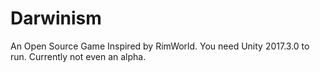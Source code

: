 # Darwinism
An Open Source Game Inspired by RimWorld.
You need Unity 2017.3.0 to run.
Currently not even an alpha.
